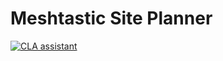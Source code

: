 # Meshtastic Site Planner
[![CLA assistant](https://cla-assistant.io/readme/badge/meshtastic/meshtastic-site-planner )](https://cla-assistant.io/meshtastic/meshtastic-site-planner )
